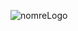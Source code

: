 ![nomreLogo](https://github.com/wardaddyov/hope/assets/120730378/9eabe489-56e7-49ef-b436-ae8457fb5a75)
